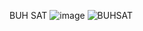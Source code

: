 BUH SAT 
![image](https://github.com/Sadteeto/BuhSat-v0/assets/87579232/93f3f46d-c03e-408b-838f-3d1e93fba854)
![BUHSAT](https://github.com/Sadteeto/BuhSat-v0/assets/87579232/a19d03bb-7b23-4c54-b951-eb7840a853d8)
